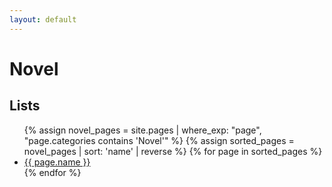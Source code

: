 ```yaml
---
layout: default
---
```


# Novel

## Lists
<ul>
{% assign novel_pages = site.pages | where_exp: "page", "page.categories contains 'Novel'" %}
{% assign sorted_pages = novel_pages | sort: 'name' | reverse %}
{% for page in sorted_pages %}
    <li>
      <a href="{{ page.url | relative_url }}">{{ page.name }}</a>
    </li>
{% endfor %}
</ul>